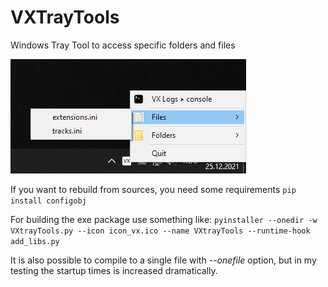 # VXTrayTools
Windows Tray Tool to access specific folders and files

![screenshot](vxtt.png?raw=true)

If you want to rebuild from sources, you need some requirements
```pip install configobj```

For building the exe package use something like:
```pyinstaller --onedir -w VXtrayTools.py --icon icon_vx.ico --name VXtrayTools --runtime-hook add_libs.py```

It is also possible to compile to a single file with _--onefile_ option, but in my testing the startup times is increased dramatically.
